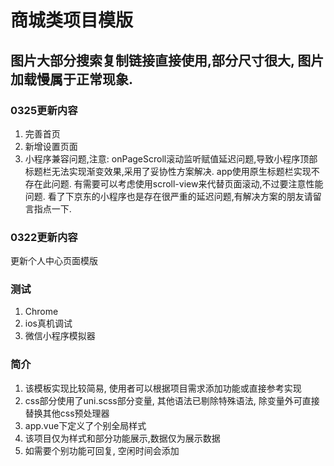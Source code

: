 # 商城类项目模版

## 图片大部分搜索复制链接直接使用,部分尺寸很大, 图片加载慢属于正常现象.

### 0325更新内容

 1. 完善首页
 2. 新增设置页面
 3. 小程序兼容问题,注意:
		onPageScroll滚动监听赋值延迟问题,导致小程序顶部标题栏无法实现渐变效果,采用了妥协性方案解决.
		app使用原生标题栏实现不存在此问题.
		有需要可以考虑使用scroll-view来代替页面滚动,不过要注意性能问题.
		看了下京东的小程序也是存在很严重的延迟问题,有解决方案的朋友请留言指点一下.


### 0322更新内容

 更新个人中心页面模版

### 测试

 1. Chrome  
 2. ios真机调试
 3. 微信小程序模拟器
 
### 简介

 1. 该模板实现比较简易, 使用者可以根据项目需求添加功能或直接参考实现
 2. css部分使用了uni.scss部分变量, 其他语法已剔除特殊语法, 除变量外可直接替换其他css预处理器
 3. app.vue下定义了个别全局样式
 4. 该项目仅为样式和部分功能展示,数据仅为展示数据
 5. 如需要个别功能可回复, 空闲时间会添加
